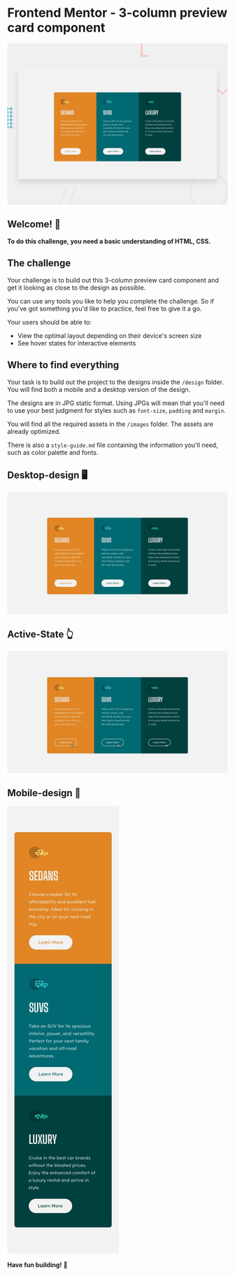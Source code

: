 # Frontend Mentor - 3-column preview card component

![Design preview for the 3-column preview card component coding challenge](./design/desktop-preview.jpg)

## Welcome! 👋

**To do this challenge, you need a basic understanding of HTML, CSS.**

## The challenge

Your challenge is to build out this 3-column preview card component and get it looking as close to the design as possible.

You can use any tools you like to help you complete the challenge. So if you've got something you'd like to practice, feel free to give it a go.

Your users should be able to:

- View the optimal layout depending on their device's screen size
- See hover states for interactive elements

## Where to find everything

Your task is to build out the project to the designs inside the `/design` folder. You will find both a mobile and a desktop version of the design.

The designs are in JPG static format. Using JPGs will mean that you'll need to use your best judgment for styles such as `font-size`, `padding` and `margin`.

You will find all the required assets in the `/images` folder. The assets are already optimized.

There is also a `style-guide.md` file containing the information you'll need, such as color palette and fonts.

## Desktop-design 🖥️

![Design preview for the 3-column preview card component coding challenge](./design/desktop-design.jpg)

## Active-State 👆

![Design preview for the 3-column preview card component coding challenge](./design/active-states.jpg)

## Mobile-design 📱

![Design preview for the 3-column preview card component coding challenge](./design/mobile-design.jpg)

**Have fun building!** 🚀
